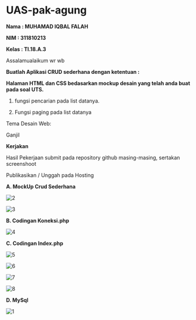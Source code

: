 # UAS-pak-agung

**Nama : MUHAMAD IQBAL FALAH**

**NIM : 311810213**

**Kelas : TI.18.A.3**

Assalamualaikum wr wb

**Buatlah Aplikasi CRUD sederhana dengan ketentuan :**

**Halaman HTML dan CSS bedasarkan mockup desain yang telah anda buat pada soal UTS.**

1. fungsi pencarian pada list datanya.

2. Fungsi paging pada list datanya

Tema Desain Web:


Ganjil

**Kerjakan**

Hasil Pekerjaan submit pada repository github masing-masing, sertakan screenshoot

Publikasikan / Unggah pada Hosting

**A. MockUp Crud Sederhana**

![2](https://user-images.githubusercontent.com/46512186/87128164-5c35f600-c2b9-11ea-898a-0ed0b9b3b87a.png)

![3](https://user-images.githubusercontent.com/46512186/87128251-85568680-c2b9-11ea-9638-3fd57b705751.png)

**B. Codingan Koneksi.php**

![4](https://user-images.githubusercontent.com/46512186/87129421-81c3ff00-c2bb-11ea-8db8-d176ea7ad752.png)

**C. Codingan Index.php**

![5](https://user-images.githubusercontent.com/46512186/87129526-aae48f80-c2bb-11ea-9849-efe8bd48fa2b.png)

![6](https://user-images.githubusercontent.com/46512186/87129457-8ee0ee00-c2bb-11ea-80b7-aa4ddef98c2e.png)

![7](https://user-images.githubusercontent.com/46512186/87129477-999b8300-c2bb-11ea-9fb5-d36b2d5e2c6f.png)

![8](https://user-images.githubusercontent.com/46512186/87129487-9dc7a080-c2bb-11ea-8f81-62bc8f3ca741.png)


**D. MySql**

![1](https://user-images.githubusercontent.com/46512186/87127951-07927b00-c2b9-11ea-940d-0edc287662fd.png)

